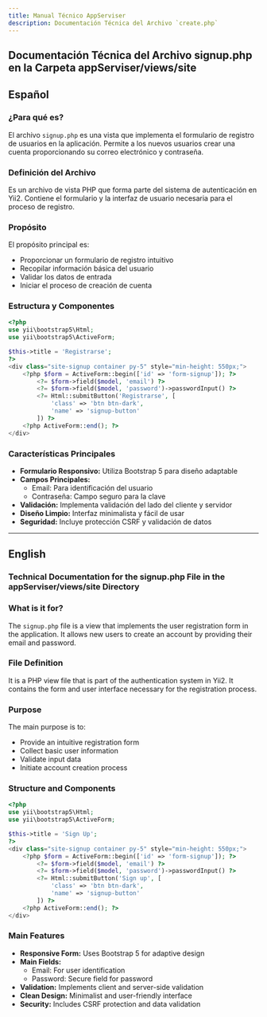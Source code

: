 ```yaml
---
title: Manual Técnico AppServiser
description: Documentación Técnica del Archivo `create.php`
---
```


## Documentación Técnica del Archivo signup.php en la Carpeta appServiser/views/site

## Español

### ¿Para qué es?
El archivo `signup.php` es una vista que implementa el formulario de registro de usuarios en la aplicación. Permite a los nuevos usuarios crear una cuenta proporcionando su correo electrónico y contraseña.

### Definición del Archivo
Es un archivo de vista PHP que forma parte del sistema de autenticación en Yii2. Contiene el formulario y la interfaz de usuario necesaria para el proceso de registro.

### Propósito
El propósito principal es:
- Proporcionar un formulario de registro intuitivo
- Recopilar información básica del usuario
- Validar los datos de entrada
- Iniciar el proceso de creación de cuenta

### Estructura y Componentes
```php
<?php
use yii\bootstrap5\Html;
use yii\bootstrap5\ActiveForm;

$this->title = 'Registrarse';
?>
<div class="site-signup container py-5" style="min-height: 550px;">
    <?php $form = ActiveForm::begin(['id' => 'form-signup']); ?>
        <?= $form->field($model, 'email') ?>
        <?= $form->field($model, 'password')->passwordInput() ?>
        <?= Html::submitButton('Registrarse', [
            'class' => 'btn btn-dark', 
            'name' => 'signup-button'
        ]) ?>
    <?php ActiveForm::end(); ?>
</div>
```

### Características Principales
- **Formulario Responsivo:** Utiliza Bootstrap 5 para diseño adaptable
- **Campos Principales:**
  - Email: Para identificación del usuario
  - Contraseña: Campo seguro para la clave
- **Validación:** Implementa validación del lado del cliente y servidor
- **Diseño Limpio:** Interfaz minimalista y fácil de usar
- **Seguridad:** Incluye protección CSRF y validación de datos

---

## English

### Technical Documentation for the signup.php File in the appServiser/views/site Directory

### What is it for?
The `signup.php` file is a view that implements the user registration form in the application. It allows new users to create an account by providing their email and password.

### File Definition
It is a PHP view file that is part of the authentication system in Yii2. It contains the form and user interface necessary for the registration process.

### Purpose
The main purpose is to:
- Provide an intuitive registration form
- Collect basic user information
- Validate input data
- Initiate account creation process

### Structure and Components
```php
<?php
use yii\bootstrap5\Html;
use yii\bootstrap5\ActiveForm;

$this->title = 'Sign Up';
?>
<div class="site-signup container py-5" style="min-height: 550px;">
    <?php $form = ActiveForm::begin(['id' => 'form-signup']); ?>
        <?= $form->field($model, 'email') ?>
        <?= $form->field($model, 'password')->passwordInput() ?>
        <?= Html::submitButton('Sign up', [
            'class' => 'btn btn-dark', 
            'name' => 'signup-button'
        ]) ?>
    <?php ActiveForm::end(); ?>
</div>
```

### Main Features
- **Responsive Form:** Uses Bootstrap 5 for adaptive design
- **Main Fields:**
  - Email: For user identification
  - Password: Secure field for password
- **Validation:** Implements client and server-side validation
- **Clean Design:** Minimalist and user-friendly interface
- **Security:** Includes CSRF protection and data validation
